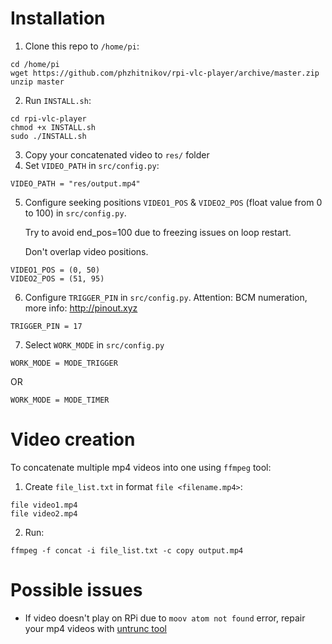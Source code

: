 # Installation

1. Clone this repo to `/home/pi`:

```
cd /home/pi
wget https://github.com/phzhitnikov/rpi-vlc-player/archive/master.zip
unzip master
```

2. Run `INSTALL.sh`:

```
cd rpi-vlc-player
chmod +x INSTALL.sh
sudo ./INSTALL.sh
```

3. Copy your concatenated video to `res/` folder
4. Set `VIDEO_PATH` in `src/config.py`:

```
VIDEO_PATH = "res/output.mp4"
```

5. Configure seeking positions `VIDEO1_POS` & `VIDEO2_POS` (float value from 0 to 100) in `src/config.py`.

   Try to avoid end_pos=100 due to freezing issues on loop restart.

   Don't overlap video positions.

```
VIDEO1_POS = (0, 50)
VIDEO2_POS = (51, 95)
```

6. Configure `TRIGGER_PIN` in `src/config.py`. Attention: BCM numeration, more info: http://pinout.xyz

```
TRIGGER_PIN = 17
```

7. Select `WORK_MODE` in `src/config.py`

```
WORK_MODE = MODE_TRIGGER
```

OR

```
WORK_MODE = MODE_TIMER
```

# Video creation

To concatenate multiple mp4 videos into one using `ffmpeg` tool:

1. Create `file_list.txt` in format `file <filename.mp4>`:

```
file video1.mp4
file video2.mp4
```

2. Run:

```
ffmpeg -f concat -i file_list.txt -c copy output.mp4
```

# Possible issues

- If video doesn't play on RPi due to `moov atom not found` error, repair your mp4 videos with [untrunc tool](https://github.com/ponchio/untrunc)
